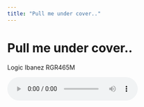 ```yaml
---
title: "Pull me under cover.."
---
```

# Pull me under cover..


Logic
Ibanez RGR465M

<audio src="/assets/images/5381f65a643f2a144fca56b675d7f48a.mp3" controls preload></audio>





